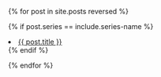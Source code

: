 {% for post in site.posts reversed %}

{% if post.series == include.series-name %}

<li> <a href="{{ post.url }}">{{ post.title }}</a> </li>
{% endif %}

{% endfor %}
